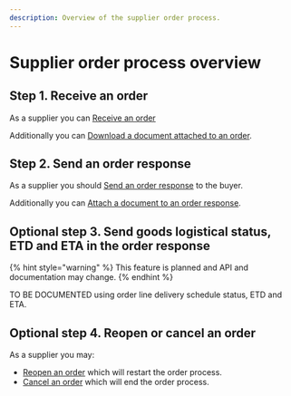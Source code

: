 ```yaml
---
description: Overview of the supplier order process.
---
```


# Supplier order process overview

## Step 1. Receive an order

As a supplier you can [Receive an order](receive/)

Additionally you can [Download a document attached to an order](receive/download-document.md).

## Step 2. Send an order response

As a supplier you should [Send an order response](send-order-response/) to the buyer.

Additionally you can [Attach a document to an order response](send-order-response/attach-document.md).

## Optional step 3. Send goods logistical status, ETD and ETA in the order response

{% hint style="warning" %}
This feature is planned and API and documentation may change.
{% endhint %}

TO BE DOCUMENTED using order line delivery schedule status, ETD and ETA.

## Optional step 4. Reopen or cancel an order

As a supplier you may:

* [Reopen an order](reopen.md) which will restart the order process.
* [Cancel an order](cancel.md) which will end the order process.

